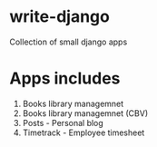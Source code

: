 # write-django
Collection of small django apps

# Apps includes
1. Books library managemnet
2. Books library managemnet (CBV)
3. Posts - Personal blog
4. Timetrack - Employee timesheet

